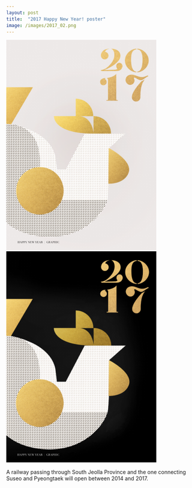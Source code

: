 ```yaml
---
layout: post
title:  "2017 Happy New Year! poster"
image: /images/2017_02.png
---
```

![2017_02.png](/images/2017_02.png)
![2017_01.png](/images/2017_01.png)

A railway passing through South Jeolla Province and the one connecting Suseo and Pyeongtaek will open between 2014 and 2017.
